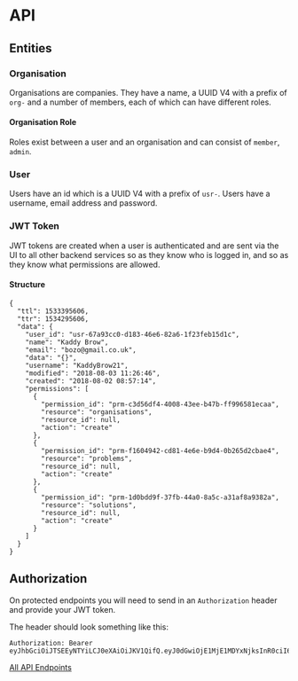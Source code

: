 # API

## Entities

### Organisation

Organisations are companies.
They have a name, a UUID V4 with a prefix of `org-` and a number of members, each of which can have different roles.

#### Organisation Role

Roles exist between a user and an organisation and can consist of `member`, `admin`.

### User

Users have an id which is a UUID V4 with a prefix of `usr-`.
Users have a username, email address and password.

### JWT Token

JWT tokens are created when a user is authenticated and are sent via the UI to all other backend services so as they know who is logged in, and so as they know what permissions are allowed.

#### Structure

```
{
  "ttl": 1533395606,
  "ttr": 1534295606,
  "data": {
    "user_id": "usr-67a93cc0-d183-46e6-82a6-1f23feb15d1c",
    "name": "Kaddy Brow",
    "email": "bozo@gmail.co.uk",
    "data": "{}",
    "username": "KaddyBrow21",
    "modified": "2018-08-03 11:26:46",
    "created": "2018-08-02 08:57:14",
    "permissions": [
      {
        "permission_id": "prm-c3d56df4-4008-43ee-b47b-ff996581ecaa",
        "resource": "organisations",
        "resource_id": null,
        "action": "create"
      },
      {
        "permission_id": "prm-f1604942-cd81-4e6e-b9d4-0b265d2cbae4",
        "resource": "problems",
        "resource_id": null,
        "action": "create"
      },
      {
        "permission_id": "prm-1d0bdd9f-37fb-44a0-8a5c-a31af8a9382a",
        "resource": "solutions",
        "resource_id": null,
        "action": "create"
      }
    ]
  }
}
```


## Authorization

On protected endpoints you will need to send in an `Authorization` header and provide your JWT token.

The header should look something like this:

```
Authorization: Bearer eyJhbGciOiJTSEEyNTYiLCJ0eXAiOiJKV1QifQ.eyJ0dGwiOjE1MjE1MDYxNjksInR0ciI6MTUyMTUwOTc2OSwiZGF0YSI6eyJuYW1lIjoiVG9tbXkgQnVtIEJ1bSIsInVzZXJuYW1lIjoidG9tIiwicGVybXMiOnsib3JnYW5pc2F0aW9ucyI6eyJjcmVhdGUiOnt9LCJyZWFkIjp7fSwidXBkYXRlIjp7fSwiZGVsZXRlIjp7fX0sIm1lbWJlcnMiOnsiY3JlYXRlIjp7fSwicmVhZCI6e30sInVwZGF0ZSI6e30sImRlbGV0ZSI6e319LCJwcm9ibGVtIjp7ImNyZWF0ZSI6e30sInJlYWQiOnt9LCJ1cGRhdGUiOnt9LCJkZWxldGUiOnt9fSwicGxlZGdlIjp7ImNyZWF0ZSI6e30sInJlYWQiOnt9LCJ1cGRhdGUiOnt9LCJkZWxldGUiOnt9fX19fQ.793a682302c81bc1f2e2e50d0b4870f0c3215eb9411d03a606894bb738dde51f
```

[ All API Endpoints ](/ENDPOINTS.MD)